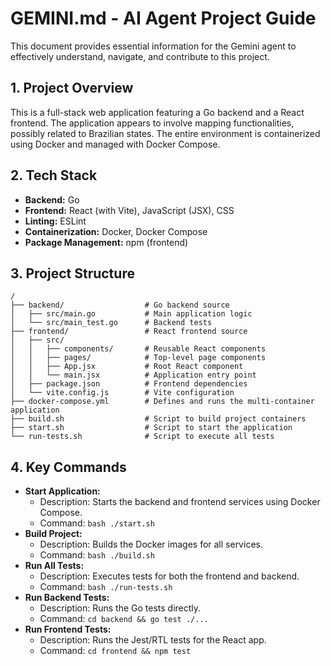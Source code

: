 # GEMINI.md - AI Agent Project Guide

This document provides essential information for the Gemini agent to effectively understand, navigate, and contribute to this project.

## 1. Project Overview

This is a full-stack web application featuring a Go backend and a React frontend. The application appears to involve mapping functionalities, possibly related to Brazilian states. The entire environment is containerized using Docker and managed with Docker Compose.

## 2. Tech Stack

*   **Backend:** Go
*   **Frontend:** React (with Vite), JavaScript (JSX), CSS
*   **Linting:** ESLint
*   **Containerization:** Docker, Docker Compose
*   **Package Management:** npm (frontend)

## 3. Project Structure

```
/
├── backend/                  # Go backend source
│   ├── src/main.go           # Main application logic
│   └── src/main_test.go      # Backend tests
├── frontend/                 # React frontend source
│   ├── src/
│   │   ├── components/       # Reusable React components
│   │   ├── pages/            # Top-level page components
│   │   ├── App.jsx           # Root React component
│   │   └── main.jsx          # Application entry point
│   ├── package.json          # Frontend dependencies
│   └── vite.config.js        # Vite configuration
├── docker-compose.yml        # Defines and runs the multi-container application
├── build.sh                  # Script to build project containers
├── start.sh                  # Script to start the application
└── run-tests.sh              # Script to execute all tests
```

## 4. Key Commands

*   **Start Application:**
    *   Description: Starts the backend and frontend services using Docker Compose.
    *   Command: `bash ./start.sh`
*   **Build Project:**
    *   Description: Builds the Docker images for all services.
    *   Command: `bash ./build.sh`
*   **Run All Tests:**
    *   Description: Executes tests for both the frontend and backend.
    *   Command: `bash ./run-tests.sh`
*   **Run Backend Tests:**
    *   Description: Runs the Go tests directly.
    *   Command: `cd backend && go test ./...`
*   **Run Frontend Tests:**
    *   Description: Runs the Jest/RTL tests for the React app.
    *   Command: `cd frontend && npm test`
